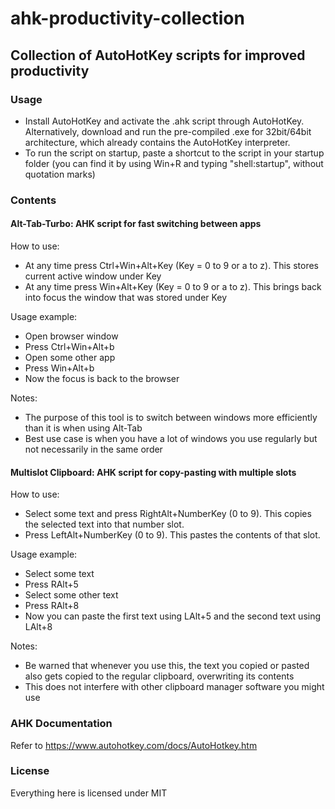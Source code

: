 # ahk-productivity-collection

## Collection of AutoHotKey scripts for improved productivity

### Usage
- Install AutoHotKey and activate the .ahk script through AutoHotKey. Alternatively, download and run the pre-compiled .exe for 32bit/64bit architecture, which already contains the AutoHotKey interpreter.
- To run the script on startup, paste a shortcut to the script in your startup folder (you can find it by using Win+R and typing "shell:startup", without quotation marks)

### Contents

#### Alt-Tab-Turbo: AHK script for fast switching between apps

How to use:
- At any time press Ctrl+Win+Alt+Key (Key = 0 to 9 or a to z). This stores current active window under Key
- At any time press Win+Alt+Key (Key = 0 to 9 or a to z). This brings back into focus the window that was stored under Key

Usage example:
- Open browser window
- Press Ctrl+Win+Alt+b
- Open some other app
- Press Win+Alt+b
- Now the focus is back to the browser

Notes:
- The purpose of this tool is to switch between windows more efficiently than it is when using Alt-Tab
- Best use case is when you have a lot of windows you use regularly but not necessarily in the same order

#### Multislot Clipboard: AHK script for copy-pasting with multiple slots

How to use:
- Select some text and press RightAlt+NumberKey (0 to 9). This copies the selected text into that number slot.
- Press LeftAlt+NumberKey (0 to 9). This pastes the contents of that slot.

Usage example:
- Select some text
- Press RAlt+5
- Select some other text
- Press RAlt+8
- Now you can paste the first text using LAlt+5 and the second text using LAlt+8

Notes:
- Be warned that whenever you use this, the text you copied or pasted also gets copied to the regular clipboard, overwriting its contents
- This does not interfere with other clipboard manager software you might use

### AHK Documentation
Refer to https://www.autohotkey.com/docs/AutoHotkey.htm

### License
Everything here is licensed under MIT
